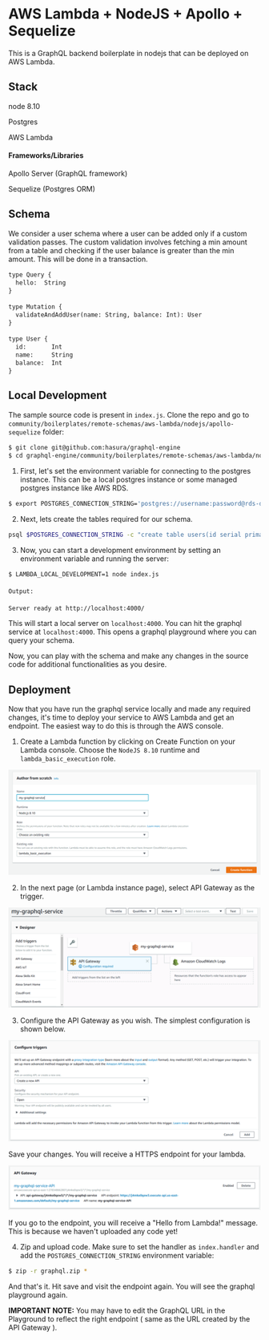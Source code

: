 # AWS Lambda + NodeJS + Apollo + Sequelize

This is a GraphQL backend boilerplate in nodejs that can be deployed on AWS Lambda.

## Stack

node 8.10

Postgres

AWS Lambda

#### Frameworks/Libraries

Apollo Server (GraphQL framework)

Sequelize (Postgres ORM)

## Schema

We consider a user schema where a user can be added only if a custom validation passes. The custom validation involves fetching a min amount from a table and checking if the user balance is greater than the min amount. This will be done in a transaction.

```
type Query {
  hello:  String
}

type Mutation {
  validateAndAddUser(name: String, balance: Int): User
}

type User {
  id:       Int
  name:     String
  balance:  Int
}
```

## Local Development

The sample source code is present in `index.js`. Clone the repo and go to `community/boilerplates/remote-schemas/aws-lambda/nodejs/apollo-sequelize` folder:

```bash
$ git clone git@github.com:hasura/graphql-engine
$ cd graphql-engine/community/boilerplates/remote-schemas/aws-lambda/nodejs/apollo-sequelize
```

1) First, let's set the environment variable for connecting to the postgres instance. This can be a local postgres instance or some managed postgres instance like AWS RDS.

```bash
$ export POSTGRES_CONNECTION_STRING='postgres://username:password@rds-database-endpoint.us-east-1.rds.amazonaws.com:5432/mydb' 
```

2) Next, lets create the tables required for our schema.

```bash
psql $POSTGRES_CONNECTION_STRING -c "create table users(id serial primary key, name text, balance integer); create table min_amount(amount integer); insert into min_amount values (100)" 
```

3) Now, you can start a development environment by setting an environment variable and running the server:

```bash
$ LAMBDA_LOCAL_DEVELOPMENT=1 node index.js

Output:

Server ready at http://localhost:4000/
```

This will start a local server on `localhost:4000`. You can hit the graphql service at `localhost:4000`. This opens a graphql playground where you can query your schema.

Now, you can play with the schema and make any changes in the source code for additional functionalities as you desire.

## Deployment

Now that you have run the graphql service locally and made any required changes, it's time to deploy your service to AWS Lambda and get an endpoint. The easiest way to do this is through the AWS console.

1) Create a Lambda function by clicking on Create Function on your Lambda console. Choose the `NodeJS 8.10` runtime and `lambda_basic_execution` role.

![create-lambda](../../../_assets/create-lambda.png)

2) In the next page (or Lambda instance page), select API Gateway as the trigger.

![create-api-gateway](../../../_assets/create-api-gateway.png)

3) Configure the API Gateway as you wish. The simplest configuration is shown below.

![configure-api-gateway](../../../_assets/configure-api-gateway.png)

Save your changes. You will receive a HTTPS endpoint for your lambda.

![output-api-gateway](../../../_assets/output-api-gateway.png)

If you go to the endpoint, you will receive a "Hello from Lambda!" message. This is because we haven't uploaded any code yet!

4) Zip and upload code. Make sure to set the handler as `index.handler` and add the `POSTGRES_CONNECTION_STRING` environment variable:

```bash
$ zip -r graphql.zip *
```

And that's it. Hit save and visit the endpoint again. You will see the graphql playground again.

**IMPORTANT NOTE:** You may have to edit the GraphQL URL in the Playground to reflect the right endpoint ( same as the URL created by the API Gateway ). 
